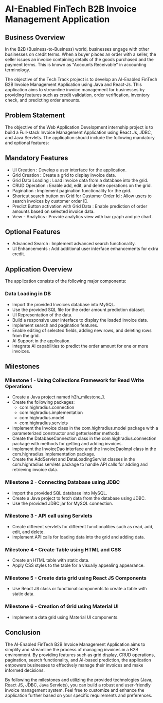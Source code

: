 # AI-Enabled FinTech B2B Invoice Management Application
## Business Overview
In the B2B (Business-to-Business) world, businesses engage with other businesses on credit terms. When a buyer places an order with a seller, the seller issues an invoice containing details of the goods purchased and the payment terms. This is known as "Accounts Receivable" in accounting terminology.

The objective of the Tech Track project is to develop an AI-Enabled FinTech B2B Invoice Management Application using Java and React-Js. This application aims to streamline invoice management for businesses by providing features such as credit validation, order verification, inventory check, and predicting order amounts.

## Problem Statement
The objective of the Web Application Development internship project is to build a Full-stack Invoice Management Application using React Js, JDBC, and Java Servlets. The application should include the following mandatory and optional features:

## Mandatory Features
* UI Creation : Develop a user interface for the application.
* Grid Creation : Create a grid to display invoice data.
* Grid Data Loading : Load invoice data from a database into the grid.
* CRUD Operation : Enable add, edit, and delete operations on the grid.
* Pagination : Implement pagination functionality for the grid.
* Shortcut search button on Grid for Customer Order Id : Allow users to search invoices by customer order ID.
* Predict Button activation with Grid Data : Enable prediction of order amounts based on selected invoice data.
* View - Analytics : Provide analytics view with bar graph and pie chart.

## Optional Features
* Advanced Search : Implement advanced search functionality.
* UI Enhancements : Add additional user interface enhancements for extra credit.

## Application Overview
The application consists of the following major components:

### Data Loading in DB
* Import the provided Invoices database into MySQL.
* Use the provided SQL file for the order amount prediction dataset.
* UI Representation of the data.
* Build a responsive user interface to display the loaded invoice data.
* Implement search and pagination features.
* Enable editing of selected fields, adding new rows, and deleting rows from the grid.
* AI Support in the application.
* Integrate AI capabilities to predict the order amount for one or more invoices.

## Milestones
### Milestone 1 - Using Collections Framework for Read Write Operations
* Create a Java project named h2h_milestone_1.
* Create the following packages:
  * com.highradius.connection
  * com.highradius.implementation
  * com.highradius.model
  * com.highradius.servlets
* Implement the Invoice class in the com.highradius.model package with a parameterized constructor and getter/setter methods.
* Create the DatabaseConnection class in the com.highradius.connection package with methods for getting and adding invoices.
* Implement the InvoiceDao interface and the InvoiceDaoImpl class in the com.highradius.implementation package.
* Create the AddServlet and DataLoadingServlet classes in the com.highradius.servlets package to handle API calls for adding and retrieving invoice data.
### Milestone 2 - Connecting Database using JDBC
* Import the provided SQL database into MySQL.
* Create a Java project to fetch data from the database using JDBC.
* Use the provided JDBC jar for MySQL connection.
### Milestone 3 - API call using Servlets
* Create different servlets for different functionalities such as read, add, edit, and delete.
* Implement API calls for loading data into the grid and adding data.
### Milestone 4 - Create Table using HTML and CSS
* Create an HTML table with static data.
* Apply CSS styles to the table for a visually appealing appearance.
### Milestone 5 - Create data grid using React JS Components
* Use React JS class or functional components to create a table with static data.
### Milestone 6 - Creation of Grid using Material UI
* Implement a data grid using Material UI components.

## Conclusion
The AI-Enabled FinTech B2B Invoice Management Application aims to simplify and streamline the process of managing invoices in a B2B environment. By providing features such as grid display, CRUD operations, pagination, search functionality, and AI-based prediction, the application empowers businesses to effectively manage their invoices and make informed decisions.

By following the milestones and utilizing the provided technologies (Java, React JS, JDBC, Java Servlets), you can build a robust and user-friendly invoice management system. Feel free to customize and enhance the application further based on your specific requirements and preferences.

